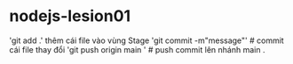 # nodejs-lesion01


'git add .' thêm cái file vào vùng Stage
'git commit -m"message"' # commit cái file thay đổi
'git push origin main ' # push commit lên nhánh main . 